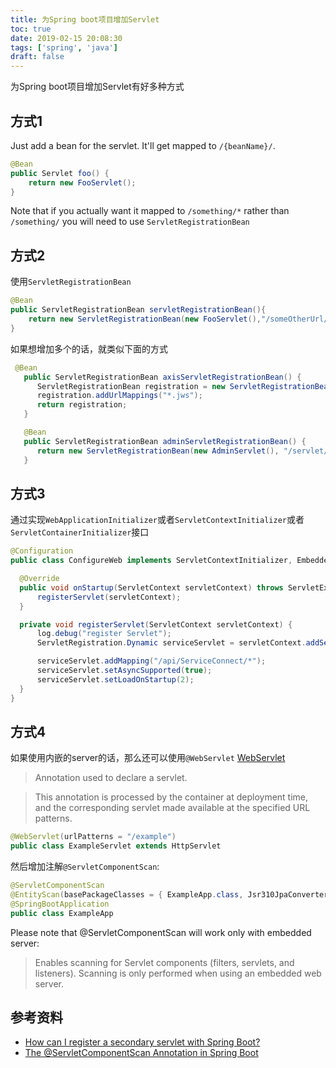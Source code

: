 ```yaml
---
title: 为Spring boot项目增加Servlet
toc: true
date: 2019-02-15 20:08:30
tags: ['spring', 'java']
draft: false
---
```


为Spring boot项目增加Servlet有好多种方式

## 方式1

Just add a bean for the servlet. It'll get mapped to `/{beanName}/`.

```java
@Bean
public Servlet foo() {
    return new FooServlet();
}
```

Note that if you actually want it mapped to `/something/*` rather than `/something/` you will need to use `ServletRegistrationBean`

## 方式2

使用`ServletRegistrationBean`

```java
@Bean
public ServletRegistrationBean servletRegistrationBean(){
    return new ServletRegistrationBean(new FooServlet(),"/someOtherUrl/*");
}
```

如果想增加多个的话，就类似下面的方式

```java
 @Bean
   public ServletRegistrationBean axisServletRegistrationBean() {
      ServletRegistrationBean registration = new ServletRegistrationBean(new AxisServlet(), "/services/*");
      registration.addUrlMappings("*.jws");
      return registration;
   }

   @Bean
   public ServletRegistrationBean adminServletRegistrationBean() {
      return new ServletRegistrationBean(new AdminServlet(), "/servlet/AdminServlet");
   }
```

## 方式3

通过实现`WebApplicationInitializer`或者`ServletContextInitializer`或者`ServletContainerInitializer`接口

```java
@Configuration
public class ConfigureWeb implements ServletContextInitializer, EmbeddedServletContainerCustomizer {

  @Override
  public void onStartup(ServletContext servletContext) throws ServletException {
      registerServlet(servletContext);
  }

  private void registerServlet(ServletContext servletContext) {
      log.debug("register Servlet");
      ServletRegistration.Dynamic serviceServlet = servletContext.addServlet("ServiceConnect", new ServiceServlet());

      serviceServlet.addMapping("/api/ServiceConnect/*");
      serviceServlet.setAsyncSupported(true);
      serviceServlet.setLoadOnStartup(2);
  }
}
```

## 方式4

如果使用内嵌的server的话，那么还可以使用`@WebServlet` [WebServlet](https://docs.oracle.com/javaee/7/api/javax/servlet/annotation/WebServlet.html)

> Annotation used to declare a servlet.

> This annotation is processed by the container at deployment time, and the corresponding servlet made available at the specified URL patterns.

```java
@WebServlet(urlPatterns = "/example")
public class ExampleServlet extends HttpServlet
```

然后增加注解`@ServletComponentScan`:

```java
@ServletComponentScan
@EntityScan(basePackageClasses = { ExampleApp.class, Jsr310JpaConverters.class })
@SpringBootApplication
public class ExampleApp 
```

Please note that @ServletComponentScan will work only with embedded server:

> Enables scanning for Servlet components (filters, servlets, and listeners). Scanning is only performed when using an embedded web server.


## 参考资料

- [How can I register a secondary servlet with Spring Boot?](https://stackoverflow.com/questions/20915528/how-can-i-register-a-secondary-servlet-with-spring-boot)
- [The @ServletComponentScan Annotation in Spring Boot](https://www.baeldung.com/spring-servletcomponentscan)
